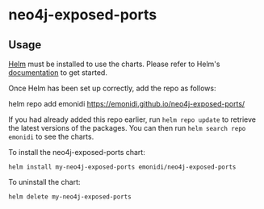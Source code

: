 # neo4j-exposed-ports
## Usage

[Helm](https://helm.sh) must be installed to use the charts.  Please refer to
Helm's [documentation](https://helm.sh/docs) to get started.

Once Helm has been set up correctly, add the repo as follows:

  helm repo add emonidi https://emonidi.github.io/neo4j-exposed-ports/

If you had already added this repo earlier, run `helm repo update` to retrieve
the latest versions of the packages.  You can then run `helm search repo
emonidi` to see the charts.

To install the neo4j-exposed-ports chart:

    helm install my-neo4j-exposed-ports emonidi/neo4j-exposed-ports

To uninstall the chart:

    helm delete my-neo4j-exposed-ports
